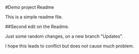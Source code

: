 #Demo project Readme

This is a simple readme file.

##Second edit on the Readme.

Just some random changes, on a new branch "Updates".

I hope this leads to conflict but does not cause much problem.